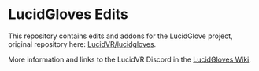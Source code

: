 # LucidGloves Edits
This repository contains edits and addons for the LucidGlove project, original repository here: [LucidVR/lucidgloves](https://github.com/LucidVR/lucidgloves).

More information and links to the LucidVR Discord in the [LucidGloves Wiki](https://github.com/LucidVR/lucidgloves/wiki).
